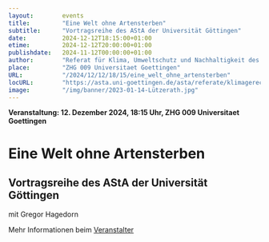 ```yaml
---
layout:        events
title:         "Eine Welt ohne Artensterben"
subtitle:      "Vortragsreihe des AStA der Universität Göttingen"
date:          2024-12-12T18:15:00+01:00
etime:         2024-12-12T20:00:00+01:00
publishdate:   2024-11-12T00:00:00+01:00
author:        "Referat für Klima, Umweltschutz und Nachhaltigkeit des ASta der Uni Göttingen"
place:         "ZHG 009 Universitaet Goettingen"
URL:           "/2024/12/12/18/15/eine_welt_ohne_artensterben"
locURL:        "https://asta.uni-goettingen.de/asta/referate/klimagerechtigkeit/"
image:         "/img/banner/2023-01-14-Lützerath.jpg"
---
```


**Veranstaltung: 12. Dezember 2024, 18:15 Uhr, ZHG 009 Universitaet Goettingen**

Eine Welt ohne Artensterben
===========

Vortragsreihe des AStA der Universität Göttingen
-----------
mit Gregor Hagedorn


Mehr Informationen beim [Veranstalter](https://asta.uni-goettingen.de/asta/referate/klimagerechtigkeit/)
